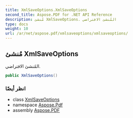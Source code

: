 ```yaml
---
title: XmlSaveOptions.XmlSaveOptions
second_title: Aspose.PDF for .NET API Reference
description: مُنشئ XmlSaveOptions. المُنشئ الافتراضي
type: docs
weight: 10
url: /ar/net/aspose.pdf/xmlsaveoptions/xmlsaveoptions/
---
```

## مُنشئ XmlSaveOptions

المُنشئ الافتراضي.

```csharp
public XmlSaveOptions()
```

### انظر أيضًا

* class [XmlSaveOptions](../)
* namespace [Aspose.Pdf](../../../aspose.pdf/)
* assembly [Aspose.PDF](../../../)